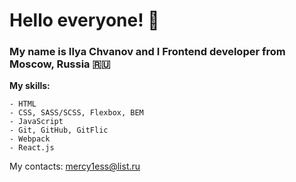 # Hello everyone! &#128075;

### My name is Ilya Chvanov and I Frontend developer from Moscow, Russia 🇷🇺

**My skills:**
```
- HTML
- CSS, SASS/SCSS, Flexbox, BEM
- JavaScript
- Git, GitHub, GitFlic
- Webpack
- React.js
```

My contacts: mercy1ess@list.ru